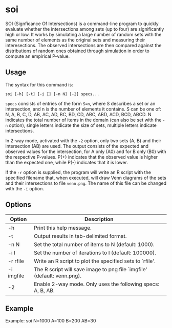 # soi

SOI (Signficance Of Intersections) is a command-line program to quickly evaluate whether the intersections among sets (up to four) are significantly high or low. It works by simulating a large number of random sets with the same number of elements as the original sets and measuring their interesections. The observed intersections are then compared against the distributions of random ones obtained through simulation in order to compute an empirical P-value.

## Usage

The syntax for this command is:

```
soi [-h] [-t] [-i I] [-n N] [-2] specs...
```

`specs` consists of entries of the form `S=n`, where S describes a set or an intersection, and n is the
number of elements it contains. S can be one of: N, A, B, C, D, AB, AC, AD, BC, BD, CD, ABC, ABD, ACD,
BCD, ABCD. N indicates the total number of items in the domain (can also be set with the `-n` option), 
single letters indicate the size of sets, multiple letters indicate intersections.

In 2-way mode, activated with the `-2` option, only two sets (A, B) and their intersection (AB) are used. 
The output consists of the expected and observed values for the intersection, for A only (A0) and for B 
only (B0) with the respective P-values. P(+) indicates that the observed value is higher than the expected one, while
P(-) indicates that it is lower.

If the `-r` option is supplied, the program will write an R script with the specified filename that, when executed,
will draw Venn diagrams of the sets and their intersections to file `venn.png`. The name of this file can
be changed with the `-i` option.

## Options

Option|Description
------|-----------
 -h         | Print this help message.
 -t         | Output results in tab-delimited format.
 -n N       | Set the total number of items to N (default: 1000).
 -i I       | Set the number of iterations to I (default: 100000).
 -r rfile   | Write an R script to plot the specified sets to `rfile'.
 -i imgfile | The R script will save image to png file `imgfile' (default: venn.png).
 -2         | Enable 2-way mode. Only uses the following specs: A, B, AB.

## Example

Example: soi N=1000 A=100 B=200 AB=30
